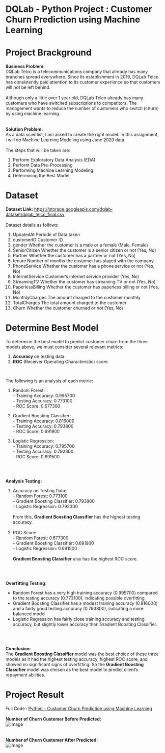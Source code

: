 # DQLab - Python Project : Customer Churn Prediction using Machine Learning
# Project Brackground
**Business Problem:**
<br>DQLab Telco is a telecommunications company that already has many branches spread everywhere. Since its establishment in 2019, DQLab Telco has consistently paid attention to its customer experience so that customers will not be left behind.
<br>
<br>Although only a little over 1 year old, DQLab Telco already has many customers who have switched subscriptions to competitors. The management wants to reduce the number of customers who switch (churn) by using machine learning.
<br>
<br>
<br> **Solution Problem:**
<br>As a data scientist, I am asked to create the right model. In this assignment, I will do Machine Learning Modeling using June 2020 data.
<br>
<br>The steps that will be taken are:
1.    Perform Exploratory Data Analysis (EDA)
2.    Perform Data Pre-Processing
3.    Performing Machine Learning Modeling
4.    Determining the Best Model

# Dataset
**Dataset Link:** https://storage.googleapis.com/dqlab-dataset/dqlab_telco_final.csv
<br>
<br>Dataset details as follows:

1. UpdatedAt Periode of Data taken
2. customerID Customer ID
3. gender Whether the customer is a male or a female (Male, Female)
4. SeniorCitizen Whether the customer is a senior citizen or not (Yes, No)
5. Partner Whether the customer has a partner or not (Yes, No)
6. tenure Number of months the customer has stayed with the company
7. PhoneService Whether the customer has a phone service or not (Yes, No)
8. InternetService Customer’s internet service provider (Yes, No)
9. StreamingTV Whether the customer has streaming TV or not (Yes, No)
10. PaperlessBilling Whether the customer has paperless billing or not (Yes, No)
11. MonthlyCharges The amount charged to the customer monthly
12. TotalCharges The total amount charged to the customer
13. Churn Whether the customer churned or not (Yes, No)

# Determine Best Model
To determine the best model to predict customer churn from the three models above, we must consider several relevant metrics: 
1. **Accuracy** on testing data
2. **ROC** (Receiver Operating Characteristic) score. 
<br>

The following is an analysis of each metric:

1. Random Forest:
        <br>- Training Accuracy: 0.995700
        <br>- Testing Accuracy: 0.773100
        <br>- ROC Score: 0.677300

2. Gradient Boosting Classifier:
        <br>- Training Accuracy: 0.816000
        <br>- Testing Accuracy: 0.793800
        <br>- ROC Score: 0.691900

3. Logistic Regression:
        <br>- Training Accuracy: 0.795700
        <br>- Testing Accuracy: 0.792300
        <br>- ROC Score: 0.691500
<br>
<br>

**Analysis Testing:**

1. Accuracy on Testing Data:
        <br>- Random Forest: 0.773100
        <br>- Gradient Boosting Classifier: 0.793800
        <br>- Logistic Regression: 0.792300
   <br>
   <br>
   From this, **Gradient Boosting Classifier** has the highest testing accuracy.
   <br>
   <br>
2. ROC Score:
        <br>- Random Forest: 0.677300
        <br>- Gradient Boosting Classifier: 0.691900
        <br>- Logistic Regression: 0.691500
   <br>
   <br>
   **Gradient Boosting Classifier** also has the highest ROC score.
<br>
<br>

**Overfitting Testing:**
<br>
- Random Forest has a very high training accuracy (0.995700) compared to the testing accuracy (0.773100), indicating possible overfitting.
- Gradient Boosting Classifier has a modest training accuracy (0.816000) and a fairly good testing accuracy (0.793800), indicating a more balanced model.
- Logistic Regression has fairly close training accuracy and testing accuracy, but slightly lower accuracy than Gradient Boosting Classifier.
<br>
<br>

**Conclusion:**
<br>
The **Gradient Boosting Classifier** model was the best choice of these three models as it had the highest testing accuracy, highest ROC score, and showed no significant signs of overfitting. So the **Gradient Boosting Classifier** model was chosen as the best model to predict client’s repayment abilities.
# Project Result
Full Code : [Python - Customer Churn Prediction using Machine Learning](https://github.com/oktaviorezap/Customer-Churn-Prediction-using-Machine-Learning/blob/main/(Full%20Code)%20DQLab%20-%20Customer%20Churn%20Prediction%20Using%20Machine%20Learning.ipynb)
<br>
<br> **Number of Churn Customer Before Predicted:**
<br>![image](https://github.com/user-attachments/assets/660f78c6-e4c7-49b0-b6ff-a1485ccc7841)
<br>
<br>
<br> **Number of Churn Customer After Predicted:**
<br>![image](https://github.com/user-attachments/assets/aed6aa79-88f4-4c54-aab2-15df7689bb7d)


